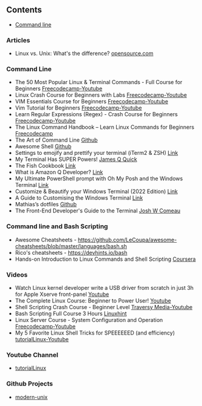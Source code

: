 ## Contents

* [Command line](#command-line)

### Articles

- Linux vs. Unix: What's the difference? [opensource.com](https://opensource.com/article/18/5/differences-between-linux-and-unix)

### Command Line
- The 50 Most Popular Linux & Terminal Commands - Full Course for Beginners [Freecodecamp-Youtube](https://youtu.be/ZtqBQ68cfJc?si=0CcP0uudrIJHzeJF)
- Linux Crash Course for Beginners with Labs [Freecodecamp-Youtube](https://youtu.be/6WatcfENsOU?si=g_-zHg7GD1er2Hay)
- VIM Essentials Course for Beginners [Freecodecamp-Youtube](https://youtu.be/JYNA9j8SXs4?si=k7xUXZf0dOsBfn-f)
- Vim Tutorial for Beginners [Freecodecamp-Youtube](https://youtu.be/RZ4p-saaQkc?si=P-RDruckbvayL0Yq)
- Learn Regular Expressions (Regex) - Crash Course for Beginners [Freecodecamp-Youtube](https://youtu.be/ZfQFUJhPqMM?si=KUjwaZi6P3_iJ355)
- The Linux Command Handbook – Learn Linux Commands for Beginners [Freecodecamp](https://www.freecodecamp.org/news/the-linux-commands-handbook/)
- The Art of Command Line [Github](https://github.com/jlevy/the-art-of-command-line)
- Awesome Shell [Github](https://github.com/alebcay/awesome-shell)
- Settings to emojify and prettify your terminal (iTerm2 & ZSH) [Link](https://www.stefanjudis.com/blog/declutter-emojify-and-prettify-your-iterm2-terminal/)
- My Terminal Has SUPER Powers! [James Q Quick](https://jamesqquick.hashnode.dev/my-terminal-has-super-powers)
- The Fish Cookbook [Link](https://github.com/jorgebucaran/cookbook.fish)
- What is Amazon Q Developer? [Link](https://docs.aws.amazon.com/amazonq/latest/qdeveloper-ug/what-is.html)
- My Ultimate PowerShell prompt with Oh My Posh and the Windows Terminal [Link](https://www.hanselman.com/blog/my-ultimate-powershell-prompt-with-oh-my-posh-and-the-windows-terminal)
- Customize & Beautify your Windows Terminal (2022 Edition) [Link](https://dev.to/ansonh/customize-beautify-your-windows-terminal-2022-edition-541l)
- A Guide to Customising the Windows Terminal [Link](https://freshman.tech/windows-terminal-guide/)
- Mathias’s dotfiles [Github](https://github.com/mathiasbynens/dotfiles)
- The Front-End Developer's Guide to the Terminal [Josh W Comeau](https://www.joshwcomeau.com/javascript/terminal-for-js-devs/)

### Command line and Bash Scripting


- Awesome Cheatsheets - https://github.com/LeCoupa/awesome-cheatsheets/blob/master/languages/bash.sh
- Rico's cheatsheets - https://devhints.io/bash
- Hands-on Introduction to Linux Commands and Shell Scripting [Coursera](https://www.coursera.org/learn/hands-on-introduction-to-linux-commands-and-shell-scripting)

### Videos
- Watch Linux kernel developer write a USB driver from scratch in just 3h for Apple Xserve front-panel [Youtube](https://youtu.be/IXBC85SGC0Q?si=ACB-XsY_u8DJargo)
- The Complete Linux Course: Beginner to Power User! [Youtube](https://youtu.be/wBp0Rb-ZJak?si=GH5-j9EyxiOOMI3Q)
- Shell Scripting Crash Course - Beginner Level [Traversy Media-Youtube](https://youtu.be/v-F3YLd6oMw?si=o7K65yM5Ja8h84Jl)
- Bash Scripting Full Course 3 Hours [Linuxhint](https://youtu.be/e7BufAVwDiM?si=nSxwCJxOz0D9cOHd)
- Linux Server Course - System Configuration and Operation [Freecodecamp-Youtube](https://youtu.be/WMy3OzvBWc0?si=NPlHW41edJd8wX2_)
- My 5 Favorite Linux Shell Tricks for SPEEEEEED (and efficiency) [tutorialLinux-Youtube](https://youtu.be/V8EUdia_kOE?si=Zuulv_oh5uH9PH8S)

### Youtube Channel
- [tutorialLinux](https://www.youtube.com/c/tutoriaLinux/playlists)

### Github Projects
- [modern-unix](https://github.com/ibraheemdev/modern-unix)